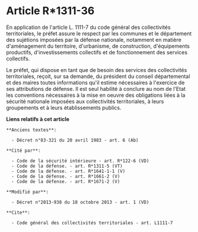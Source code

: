 # Article R*1311-36

En application de l'article L. 1111-7 du code général des collectivités territoriales, le préfet assure le respect par les
communes et le département des sujétions imposées par la défense nationale, notamment en matière d'aménagement du territoire,
d'urbanisme, de construction, d'équipements productifs, d'investissements collectifs et de fonctionnement des services
collectifs. 

Le préfet, qui dispose en tant que de besoin des services des collectivités territoriales, reçoit, sur sa demande, du
président du conseil départemental et des maires toutes informations qu'il estime nécessaires à l'exercice de ses
attributions de défense. Il est seul habilité à conclure au nom de l'Etat les conventions nécessaires à la mise en oeuvre des
obligations liées à la sécurité nationale imposées aux collectivités territoriales, à leurs groupements et à leurs
établissements publics.

**Liens relatifs à cet article**

	**Anciens textes**:

	  - Décret n°83-321 du 20 avril 1983 - art. 6 (Ab)

	**Cité par**:

	  - Code de la sécurité intérieure - art. R*122-6 (VD)
	  - Code de la défense. - art. R*1311-5 (VT)
	  - Code de la défense. - art. R*1641-1-1 (V)
	  - Code de la défense. - art. R*1661-2 (V)
	  - Code de la défense. - art. R*1671-2 (V)

	**Modifié par**:

	  - Décret n°2013-938 du 18 octobre 2013 - art. 1 (VD)

	**Cite**:

	  - Code général des collectivités territoriales - art. L1111-7
